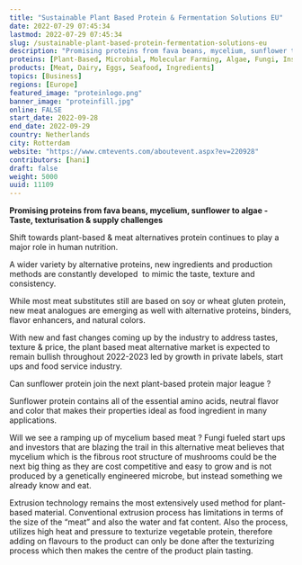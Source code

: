 ```yaml
---
title: "Sustainable Plant Based Protein & Fermentation Solutions EU"
date: 2022-07-29 07:45:34
lastmod: 2022-07-29 07:45:34
slug: /sustainable-plant-based-protein-fermentation-solutions-eu
description: "Promising proteins from fava beans, mycelium, sunflower to algae - Taste, texturisation & supply challengesShift towards plant-based & meat alternatives protein continues to play a major role in human nutrition. A wider variety by alternative proteins, new ingredients and production methods are constantly developed  to mimic the taste, texture and consistency.     "
proteins: [Plant-Based, Microbial, Molecular Farming, Algae, Fungi, Insect, Animal]
products: [Meat, Dairy, Eggs, Seafood, Ingredients]
topics: [Business]
regions: [Europe]
featured_image: "proteinlogo.png"
banner_image: "proteinfill.jpg"
online: FALSE
start_date: 2022-09-28
end_date: 2022-09-29
country: Netherlands
city: Rotterdam
website: "https://www.cmtevents.com/aboutevent.aspx?ev=220928"
contributors: [hani]
draft: false
weight: 5000
uuid: 11109
---
```

<p><strong>Promising proteins from fava beans, mycelium, sunflower to algae - Taste, texturisation & supply challenges</strong></p>
<p>Shift towards plant-based & meat alternatives protein continues to play a major role in human nutrition. </p>
<p>A wider variety by alternative proteins, new ingredients and production methods are constantly developed  to mimic the taste, texture and consistency.     </p>
<p>While most meat substitutes still are based on soy or wheat gluten protein, new meat analogues are emerging as well with alternative proteins, binders, flavor enhancers, and natural colors.</p>
<p>With new and fast changes coming up by the industry to address tastes, texture & price, the plant based meat alternative market is expected to remain bullish throughout 2022-2023 led by growth in private labels, start ups and food service industry.</p>
<p>Can sunflower protein join the next plant-based protein major league ?</p>
<p>Sunflower protein contains all of the essential amino acids, neutral flavor and color that makes their properties ideal as food ingredient in many applications.</p>
<p>Will we see a ramping up of mycelium based meat ? Fungi fueled start ups and investors that are blazing the trail in this alternative meat believes that mycelium which is the fibrous root structure of mushrooms could be the next big thing as they are cost competitive and easy to grow and is not produced by a genetically engineered microbe, but instead something we already know and eat.</p>
<p>Extrusion technology remains the most extensively used method for plant-based material. Conventional extrusion process has limitations in terms of the size of the “meat” and also the water and fat content. Also the process, utilizes high heat and pressure to texturize vegetable protein, therefore adding on flavours to the product can only be done after the texturizing process which then makes the centre of the product plain tasting.</p>
